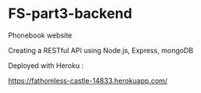 # FS-part3-backend

Phonebook website

Creating a RESTful API using Node.js, Express, mongoDB

Deployed with Heroku :

https://fathomless-castle-14833.herokuapp.com/
